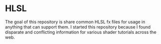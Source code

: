 # HLSL

The goal of this repository is share common HLSL fx files for usage in anything that can support them. I started this repository because I found disparate and conflicting information for various shader tutorials across the web.

